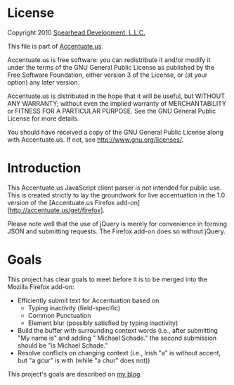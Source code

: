 License
=======
Copyright 2010 [Spearhead Development, L.L.C.](http://www.sddomain.com/)

This file is part of [Accentuate.us](http://accentuate.us/).

Accentuate.us is free software: you can redistribute it and/or modify
it under the terms of the GNU General Public License as published by
the Free Software Foundation, either version 3 of the License, or
(at your option) any later version.

Accentuate.us is distributed in the hope that it will be useful,
but WITHOUT ANY WARRANTY; without even the implied warranty of
MERCHANTABILITY or FITNESS FOR A PARTICULAR PURPOSE. See the
GNU General Public License for more details.

You should have received a copy of the GNU General Public License
along with Accentuate.us. If not, see <http://www.gnu.org/licenses/>.

Introduction
============
This Accentuate.us JavaScript client parser is not intended for public use.
This is created strictly to lay the groundwork for live accentuation in the 1.0
version of the [Accentuate.us Firefox add-on][http://accentuate.us/get/firefox].

Please note well that the use of jQuery is merely for convenience in forming
JSON and submitting requests. The Firefox add-on does so without jQuery.

Goals
=====
This project has clear goals to meet before it is to be merged into the Mozilla
Firefox add-on:

* Efficiently submit text for Accentuation based on
    * Typing inactivity (field-specific)
    * Common Punctuation
    * Element blur (possibly satisfied by typing inactivity)
* Build the buffer with surrounding context words (i.e., after submitting "My
    name is" and adding " Michael Schade." the second submission should be
    "is Michael Schade."
* Resolve conflicts on changing context (i.e., Irish "a" is without accent, but
    "a gcur" is with (while "a chur" does not))

This project's goals are described on [my blog](http://mschade.me/2010/08/expanding-client-access-to-server-resources).
